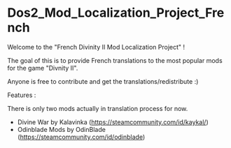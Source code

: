 # Dos2_Mod_Localization_Project_French

Welcome to the "French Divinity II Mod Localization Project" !

The goal of this is to provide French translations to the most popular mods for the game "Divnity II".

Anyone is free to contribute and get the translations/redistribute :)

Features :

There is only two mods actually in translation process for now.

- Divine War by Kalavinka (https://steamcommunity.com/id/kaykal/)
- Odinblade Mods by OdinBlade (https://steamcommunity.com/id/odinblade)


